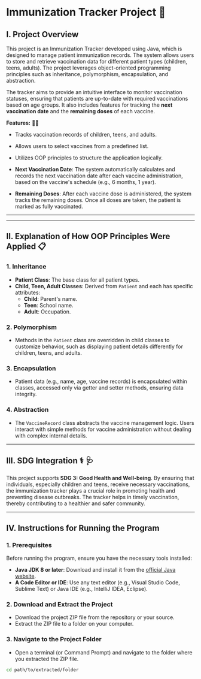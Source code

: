 # Immunization Tracker Project   🏥 

## I. Project Overview   

This project is an Immunization Tracker developed using Java, which is designed to manage patient immunization records. The system allows users to store and retrieve vaccination data for different patient types (children, teens, adults). The project leverages object-oriented programming principles such as inheritance, polymorphism, encapsulation, and abstraction. 

The tracker aims to provide an intuitive interface to monitor vaccination statuses, ensuring that patients are up-to-date with required vaccinations based on age groups. It also includes features for tracking the **next vaccination date** and the **remaining doses** of each vaccine.

**Features:** 💉💉
- Tracks vaccination records of children, teens, and adults.
- Allows users to select vaccines from a predefined list.
- Utilizes OOP principles to structure the application logically.

- **Next Vaccination Date**: The system automatically calculates and records the next vaccination date after each vaccine administration, based on the vaccine's schedule (e.g., 6 months, 1 year).
  
- **Remaining Doses**: After each vaccine dose is administered, the system tracks the remaining doses. Once all doses are taken, the patient is marked as fully vaccinated.

---

---

## II. **Explanation of How OOP Principles Were Applied** 📋

### 1. **Inheritance**
   - **Patient Class**: The base class for all patient types.
   - **Child, Teen, Adult Classes**: Derived from `Patient` and each has specific attributes:
     - **Child**: Parent's name.
     - **Teen**: School name.
     - **Adult**: Occupation.

### 2. **Polymorphism**
   - Methods in the `Patient` class are overridden in child classes to customize behavior, such as displaying patient details differently for children, teens, and adults.

### 3. **Encapsulation**
   - Patient data (e.g., name, age, vaccine records) is encapsulated within classes, accessed only via getter and setter methods, ensuring data integrity.

### 4. **Abstraction**
   - The `VaccineRecord` class abstracts the vaccine management logic. Users interact with simple methods for vaccine administration without dealing with complex internal details.

---

## III. SDG Integration ⚕️ 🩺

This project supports **SDG 3: Good Health and Well-being**. By ensuring that individuals, especially children and teens, receive necessary vaccinations, the immunization tracker plays a crucial role in promoting health and preventing disease outbreaks. The tracker helps in timely vaccination, thereby contributing to a healthier and safer community.

---

## IV. Instructions for Running the Program

### 1. **Prerequisites**
   Before running the program, ensure you have the necessary tools installed:
   - **Java JDK 8 or later**: Download and install it from the [official Java website](https://www.oracle.com/java/technologies/javase-jdk8-downloads.html).
   - **A Code Editor or IDE**: Use any text editor (e.g., Visual Studio Code, Sublime Text) or Java IDE (e.g., IntelliJ IDEA, Eclipse).

### 2. **Download and Extract the Project**
   - Download the project ZIP file from the repository or your source.
   - Extract the ZIP file to a folder on your computer.

### 3. **Navigate to the Project Folder**
   - Open a terminal (or Command Prompt) and navigate to the folder where you extracted the ZIP file.
   ```bash
   cd path/to/extracted/folder
